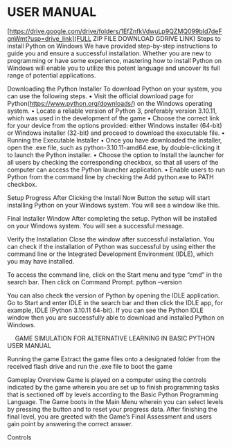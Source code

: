 # USER MANUAL

[https://drive.google.com/drive/folders/1EfZnfkVdwuLp9QZMQ099bId7deFgnWmt?usp=drive_link](FULL ZIP FILE DOWNLOAD GDRIVE LINK)
Steps to install Python on Windows
We have provided step-by-step instructions to guide you and ensure a successful installation. Whether you are new to programming or have some experience, mastering how to install Python on Windows will enable you to utilize this potent language and uncover its full range of potential applications.

Downloading the Python Installer
To download Python on your system, you can use the following steps.
•	Visit the official download page for Python(https://www.python.org/downloads/) on the Windows operating system.
•	Locate a reliable version of Python 3, preferably version 3.10.11, which was used in the development of the game
•	Choose the correct link for your device from the options provided: either Windows installer (64-bit) or Windows installer (32-bit) and proceed to download the executable file.
•	
Running the Executable Installer
•	Once you have downloaded the installer, open the .exe file, such as python-3.10.11-amd64.exe, by double-clicking it to launch the Python installer.
•	Choose the option to Install the launcher for all users by checking the corresponding checkbox, so that all users of the computer can access the Python launcher application.
•	Enable users to run Python from the command line by checking the Add python.exe to PATH checkbox. 






Setup Progress
After Clicking the Install Now Button the setup will start installing Python on your Windows system. You will see a window like this.







Final Installer Window
After completing the setup. Python will be installed on your Windows system. You will see a successful message.







Verify the Installation
Close the window after successful installation. You can check if the installation of Python was successful by using either the command line or the Integrated Development Environment (IDLE), which you may have installed.

To access the command line, click on the Start menu and type “cmd” in the search bar. Then click on Command Prompt.
python –version




You can also check the version of Python by opening the IDLE application. Go to Start and enter IDLE in the search bar and then click the IDLE app, for example, IDLE (Python 3.10.11 64-bit). If you can see the Python IDLE window then you are successfully able to download and installed Python on Windows.








 
GAME SIMULATION FOR ALTERNATIVE LEARNING IN BASIC PYTHON
USER MANUAL

Running the game
Extract the game files onto a designated folder from the received flash drive and run the .exe file to boot the game









Gameplay Overview
Game is played on a computer using the controls indicated by the game wherein you are set up to finish programming tasks that is sectioned off by levels according to the Basic Python Programming Language.
The Game boots in the Main Menu wherein you can select levels by pressing the                button and               to reset your progress data.
After finishing the final level, you are greeted with the Game’s Final Assessment and users gain point by answering the correct answer.

Controls
 
